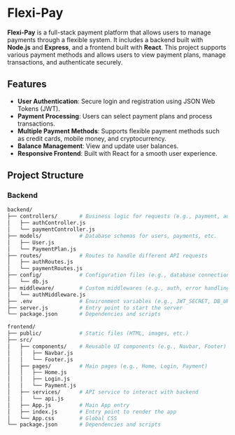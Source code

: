 # Flexi-Pay

**Flexi-Pay** is a full-stack payment platform that allows users to manage payments through a flexible system. It includes a backend built with **Node.js** and **Express**, and a frontend built with **React**. This project supports various payment methods and allows users to view payment plans, manage transactions, and authenticate securely.

## Features

- **User Authentication**: Secure login and registration using JSON Web Tokens (JWT).
- **Payment Processing**: Users can select payment plans and process transactions.
- **Multiple Payment Methods**: Supports flexible payment methods such as credit cards, mobile money, and cryptocurrency.
- **Balance Management**: View and update user balances.
- **Responsive Frontend**: Built with React for a smooth user experience.

## Project Structure

### Backend

```bash
backend/
├── controllers/       # Business logic for requests (e.g., payment, auth)
│   ├── authController.js
│   └── paymentController.js
├── models/            # Database schemas for users, payments, etc.
│   ├── User.js
│   └── PaymentPlan.js
├── routes/            # Routes to handle different API requests
│   ├── authRoutes.js
│   └── paymentRoutes.js
├── config/            # Configuration files (e.g., database connection)
│   └── db.js
├── middleware/        # Custom middlewares (e.g., auth, error handling)
│   └── authMiddleware.js
├── .env               # Environment variables (e.g., JWT_SECRET, DB_URI)
├── server.js          # Entry point to start the server
└── package.json       # Dependencies and scripts

frontend/
├── public/            # Static files (HTML, images, etc.)
├── src/
│   ├── components/    # Reusable UI components (e.g., Navbar, Footer)
│   │   ├── Navbar.js
│   │   └── Footer.js
│   ├── pages/         # Main pages (e.g., Home, Login, Payment)
│   │   ├── Home.js
│   │   ├── Login.js
│   │   └── Payment.js
│   ├── services/      # API service to interact with backend
│   │   └── api.js
│   ├── App.js         # Main App entry
│   ├── index.js       # Entry point to render the app
│   └── App.css        # Global CSS
└── package.json       # Dependencies and scripts
